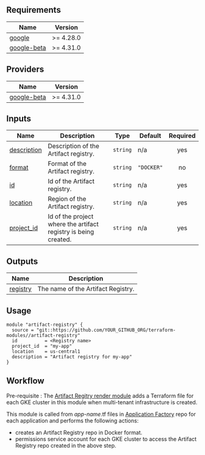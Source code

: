 <!-- BEGIN_TF_DOCS -->
## Requirements

| Name | Version |
|------|---------|
| <a name="requirement_google"></a> [google](#requirement\_google) | >= 4.28.0 |
| <a name="requirement_google-beta"></a> [google-beta](#requirement\_google-beta) | >= 4.31.0 |

## Providers

| Name | Version |
|------|---------|
| <a name="provider_google-beta"></a> [google-beta](#provider\_google-beta) | >= 4.31.0 |


## Inputs

| Name | Description                                                     | Type | Default | Required |
|------|-----------------------------------------------------------------|------|---------|:--------:|
| <a name="input_description"></a> [description](#input\_description) | Description of the Artifact registry.                           | `string` | n/a | yes |
| <a name="input_format"></a> [format](#input\_format) | Format of the Artifact registry.                                | `string` | `"DOCKER"` | no |
| <a name="input_id"></a> [id](#input\_id) | Id of the Artifact registry.                                    | `string` | n/a | yes |
| <a name="input_location"></a> [location](#input\_location) | Region of the Artifact registry.                                | `string` | n/a | yes |
| <a name="input_project_id"></a> [project\_id](#input\_project\_id) | Id of the project where the artifact registry is being created. | `string` | n/a | yes |

## Outputs

| Name | Description |
|------|-------------|
| <a name="output_registry"></a> [registry](#output\_registry) | The name of the Artifact Registry. |

## Usage

```hcl
module "artifact-registry" {
  source = "git::https://github.com/YOUR_GITHUB_ORG/terraform-modules//artifact-registry"
  id          = <Registry name>
  project_id  = "my-app"
  location    = us-central1
  description = "Artifact registry for my-app"
}
```
## Workflow

Pre-requisite : The [Artifact Regitry render module][artifact-registry-render] adds a Terraform file for each GKE cluster in this module when multi-tenant infrastructure is created. 

This module is called from _app-name_.tf files in [Application Factory][application-factory] repo for each application and performs the following actions:
- creates an Artifact Registry repo in Docker format.
- permissions service account for each GKE cluster to access the Artifact Registry repo created in the above step.

<!-- LINKS: https://www.markdownguide.org/basic-syntax/#reference-style-links -->

<!-- END_TF_DOCS -->

[application-factory]: ../../app-factory-template/README.md
[artifact-registry-render]: render

